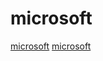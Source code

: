 # microsoft

[microsoft](https://github.com/microsoft/checkedc)
[microsoft](https://github.com/peachpiecompiler/peachpie)
